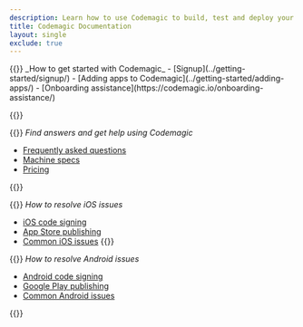 ```yaml
---
description: Learn how to use Codemagic to build, test and deploy your mobile apps.
title: Codemagic Documentation
layout: single
exclude: true
---
```

<div class="links-group-wrap">
{{<links-group title="Start using Codemagic">}}
_How to get started with Codemagic_ 
- [Signup](../getting-started/signup/)
- [Adding apps to Codemagic](../getting-started/adding-apps/)
- [Onboarding assistance](https://codemagic.io/onboarding-assistance/)


{{</links-group>}} 

{{<links-group title="Common questions">}}
_Find answers and get help using Codemagic_
- [Frequently asked questions](../getting-started/faq/)
- [Machine specs](../specs/versions-macos/)
- [Pricing](../billing/pricing/) 


{{</links-group>}}



{{<links-group title="iOS troubleshooting">}}
_How to resolve iOS issues_
- [iOS code signing](../yaml-code-signing/signing-ios/)
- [App Store publishing](../yaml-publishing/app-store-connect/)
- [Common iOS issues](../troubleshooting/common-ios-issues/)
{{</links-group>}}



{{<links-group title="Android troubleshooting">}}
_How to resolve Android issues_
- [Android code signing](../yaml-code-signing/signing-android/)
- [Google Play publishing](../yaml-publishing/google-play/)
- [Common Android issues](../troubleshooting/common-android-issues/)

{{</links-group>}}
</div>
